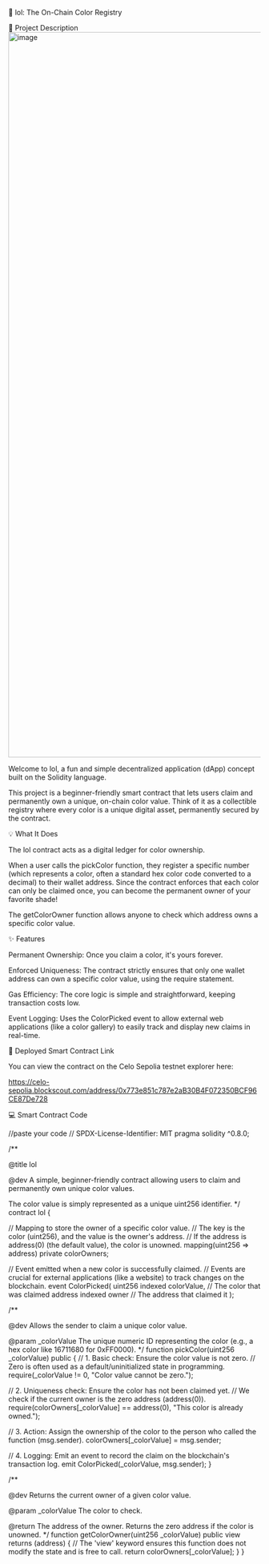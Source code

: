 🌈 lol: The On-Chain Color Registry

🌟 Project Description
<img width="3054" height="1450" alt="image" src="https://github.com/user-attachments/assets/8fec2aa6-b76a-4c32-8f2f-2b00a0ba9de4" />




Welcome to lol, a fun and simple decentralized application (dApp) concept built on the Solidity language.

This project is a beginner-friendly smart contract that lets users claim and permanently own a unique, on-chain color value. Think of it as a collectible registry where every color is a unique digital asset, permanently secured by the contract. 

💡 What It Does

The lol contract acts as a digital ledger for color ownership.

When a user calls the pickColor function, they register a specific number (which represents a color, often a standard hex color code converted to a decimal) to their wallet address. Since the contract enforces that each color can only be claimed once, you can become the permanent owner of your favorite shade!

The getColorOwner function allows anyone to check which address owns a specific color value.

✨ Features

Permanent Ownership: Once you claim a color, it's yours forever.

Enforced Uniqueness: The contract strictly ensures that only one wallet address can own a specific color value, using the require statement.

Gas Efficiency: The core logic is simple and straightforward, keeping transaction costs low.

Event Logging: Uses the ColorPicked event to allow external web applications (like a color gallery) to easily track and display new claims in real-time.

🔗 Deployed Smart Contract Link

You can view the contract on the Celo Sepolia testnet explorer here:

https://celo-sepolia.blockscout.com/address/0x773e851c787e2aB30B4F072350BCF96CE87De728

💻 Smart Contract Code

//paste your code
// SPDX-License-Identifier: MIT
pragma solidity ^0.8.0;

/**

@title lol

@dev A simple, beginner-friendly contract allowing users to claim and permanently own unique color values.

The color value is simply represented as a unique uint256 identifier.
*/
contract lol {

// Mapping to store the owner of a specific color value.
// The key is the color (uint256), and the value is the owner's address.
// If the address is address(0) (the default value), the color is unowned.
mapping(uint256 => address) private colorOwners;

// Event emitted when a new color is successfully claimed.
// Events are crucial for external applications (like a website) to track changes on the blockchain.
event ColorPicked(
uint256 indexed colorValue, // The color that was claimed
address indexed owner       // The address that claimed it
);

/**

@dev Allows the sender to claim a unique color value.

@param _colorValue The unique numeric ID representing the color (e.g., a hex color like 16711680 for 0xFF0000).
*/
function pickColor(uint256 _colorValue) public {
// 1. Basic check: Ensure the color value is not zero.
// Zero is often used as a default/uninitialized state in programming.
require(_colorValue != 0, "Color value cannot be zero.");

// 2. Uniqueness check: Ensure the color has not been claimed yet.
// We check if the current owner is the zero address (address(0)).
require(colorOwners[_colorValue] == address(0), "This color is already owned.");

// 3. Action: Assign the ownership of the color to the person who called the function (msg.sender).
colorOwners[_colorValue] = msg.sender;

// 4. Logging: Emit an event to record the claim on the blockchain's transaction log.
emit ColorPicked(_colorValue, msg.sender);
}

/**

@dev Returns the current owner of a given color value.

@param _colorValue The color to check.

@return The address of the owner. Returns the zero address if the color is unowned.
*/
function getColorOwner(uint256 _colorValue) public view returns (address) {
// The 'view' keyword ensures this function does not modify the state and is free to call.
return colorOwners[_colorValue];
}
}
